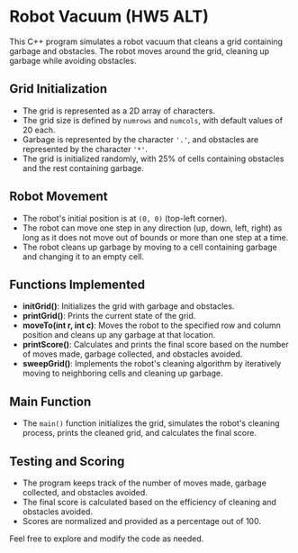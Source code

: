# Robot Vacuum (HW5 ALT)

This C++ program simulates a robot vacuum that cleans a grid containing garbage and obstacles. The robot moves around the grid, cleaning up garbage while avoiding obstacles.

## Grid Initialization

- The grid is represented as a 2D array of characters.
- The grid size is defined by `numrows` and `numcols`, with default values of 20 each.
- Garbage is represented by the character `'.'`, and obstacles are represented by the character `'*'`.
- The grid is initialized randomly, with 25% of cells containing obstacles and the rest containing garbage.

## Robot Movement

- The robot's initial position is at `(0, 0)` (top-left corner).
- The robot can move one step in any direction (up, down, left, right) as long as it does not move out of bounds or more than one step at a time.
- The robot cleans up garbage by moving to a cell containing garbage and changing it to an empty cell.

## Functions Implemented

- **initGrid()**: Initializes the grid with garbage and obstacles.
- **printGrid()**: Prints the current state of the grid.
- **moveTo(int r, int c)**: Moves the robot to the specified row and column position and cleans up any garbage at that location.
- **printScore()**: Calculates and prints the final score based on the number of moves made, garbage collected, and obstacles avoided.
- **sweepGrid()**: Implements the robot's cleaning algorithm by iteratively moving to neighboring cells and cleaning up garbage.

## Main Function

- The `main()` function initializes the grid, simulates the robot's cleaning process, prints the cleaned grid, and calculates the final score.

## Testing and Scoring

- The program keeps track of the number of moves made, garbage collected, and obstacles avoided.
- The final score is calculated based on the efficiency of cleaning and obstacles avoided.
- Scores are normalized and provided as a percentage out of 100.

Feel free to explore and modify the code as needed.
